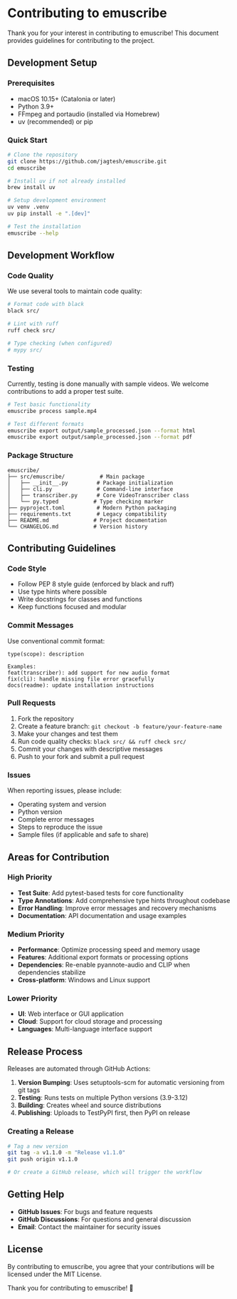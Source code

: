 # Contributing to emuscribe

Thank you for your interest in contributing to emuscribe! This document provides guidelines for contributing to the project.

## Development Setup

### Prerequisites
- macOS 10.15+ (Catalonia or later)
- Python 3.9+
- FFmpeg and portaudio (installed via Homebrew)
- uv (recommended) or pip

### Quick Start
```bash
# Clone the repository
git clone https://github.com/jagtesh/emuscribe.git
cd emuscribe

# Install uv if not already installed
brew install uv

# Setup development environment
uv venv .venv
uv pip install -e ".[dev]"

# Test the installation
emuscribe --help
```

## Development Workflow

### Code Quality
We use several tools to maintain code quality:

```bash
# Format code with black
black src/

# Lint with ruff
ruff check src/

# Type checking (when configured)
# mypy src/
```

### Testing
Currently, testing is done manually with sample videos. We welcome contributions to add a proper test suite.

```bash
# Test basic functionality
emuscribe process sample.mp4

# Test different formats
emuscribe export output/sample_processed.json --format html
emuscribe export output/sample_processed.json --format pdf
```

### Package Structure
```
emuscribe/
├── src/emuscribe/           # Main package
│   ├── __init__.py         # Package initialization
│   ├── cli.py              # Command-line interface
│   ├── transcriber.py      # Core VideoTranscriber class
│   └── py.typed           # Type checking marker
├── pyproject.toml          # Modern Python packaging
├── requirements.txt        # Legacy compatibility
├── README.md              # Project documentation
└── CHANGELOG.md           # Version history
```

## Contributing Guidelines

### Code Style
- Follow PEP 8 style guide (enforced by black and ruff)
- Use type hints where possible
- Write docstrings for classes and functions
- Keep functions focused and modular

### Commit Messages
Use conventional commit format:
```
type(scope): description

Examples:
feat(transcriber): add support for new audio format
fix(cli): handle missing file error gracefully
docs(readme): update installation instructions
```

### Pull Requests
1. Fork the repository
2. Create a feature branch: `git checkout -b feature/your-feature-name`
3. Make your changes and test them
4. Run code quality checks: `black src/ && ruff check src/`
5. Commit your changes with descriptive messages
6. Push to your fork and submit a pull request

### Issues
When reporting issues, please include:
- Operating system and version
- Python version
- Complete error messages
- Steps to reproduce the issue
- Sample files (if applicable and safe to share)

## Areas for Contribution

### High Priority
- **Test Suite**: Add pytest-based tests for core functionality
- **Type Annotations**: Add comprehensive type hints throughout codebase
- **Error Handling**: Improve error messages and recovery mechanisms
- **Documentation**: API documentation and usage examples

### Medium Priority
- **Performance**: Optimize processing speed and memory usage
- **Features**: Additional export formats or processing options
- **Dependencies**: Re-enable pyannote-audio and CLIP when dependencies stabilize
- **Cross-platform**: Windows and Linux support

### Lower Priority
- **UI**: Web interface or GUI application
- **Cloud**: Support for cloud storage and processing
- **Languages**: Multi-language interface support

## Release Process

Releases are automated through GitHub Actions:

1. **Version Bumping**: Uses setuptools-scm for automatic versioning from git tags
2. **Testing**: Runs tests on multiple Python versions (3.9-3.12)
3. **Building**: Creates wheel and source distributions
4. **Publishing**: Uploads to TestPyPI first, then PyPI on release

### Creating a Release
```bash
# Tag a new version
git tag -a v1.1.0 -m "Release v1.1.0"
git push origin v1.1.0

# Or create a GitHub release, which will trigger the workflow
```

## Getting Help

- **GitHub Issues**: For bugs and feature requests
- **GitHub Discussions**: For questions and general discussion
- **Email**: Contact the maintainer for security issues

## License

By contributing to emuscribe, you agree that your contributions will be licensed under the MIT License.

Thank you for contributing to emuscribe! 🎉